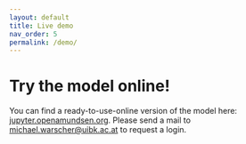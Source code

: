 ```yaml
---
layout: default
title: Live demo
nav_order: 5
permalink: /demo/
---
```


# Try the model online!

You can find a ready-to-use-online version of the model here: [jupyter.openamundsen.org](https://jupyter.openamundsen.org). Please send a mail to [michael.warscher@uibk.ac.at](mailto:michael.warscher@uibk.ac.at) to request a login.
